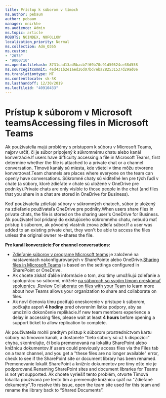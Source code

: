 ```yaml
---
title: Prístup k súborom v tímoch
ms.author: pebaum
author: pebaum
manager: mnirkhe
ms.audience: Admin
ms.topic: article
ROBOTS: NOINDEX, NOFOLLOW
localization_priority: Normal
ms.collection: Adm_O365
ms.custom:
- "2675"
- "9000710"
ms.openlocfilehash: 8731cad13ad5bacb7f69b70c91d50524ce38d558
ms.sourcegitcommit: 4ed431b2e1aed26d07bd7eba282531537d29ad0e
ms.translationtype: MT
ms.contentlocale: sk-SK
ms.lasthandoff: 12/30/2019
ms.locfileid: "40910433"
---
```

# <a name="accessing-files-in-microsoft-teams"></a><span data-ttu-id="09c3b-102">Prístup k súborom v Microsoft teams</span><span class="sxs-lookup"><span data-stu-id="09c3b-102">Accessing files in Microsoft Teams</span></span>

<span data-ttu-id="09c3b-103">Ak používatelia majú problémy s prístupom k súboru v Microsoft Teams, najprv určiť, či je súbor pripojený k súkromnému chatu alebo kanál konverzácie.</span><span class="sxs-lookup"><span data-stu-id="09c3b-103">If users have difficulty accessing a file in Microsoft Teams, first determine whether the file is attached to a private chat or a channel conversation.</span></span> <span data-ttu-id="09c3b-104">Tímové kanály sú miesta, kde všetci v tíme môžu otvorene konverzovať.</span><span class="sxs-lookup"><span data-stu-id="09c3b-104">Team channels are places where everyone on the team can openly have conversations.</span></span> <span data-ttu-id="09c3b-105">Súkromné chaty sú viditeľné len pre tých ľudí v chate (a súbory, ktoré zdieľate v chate sú uložené v OneDrive pre podniky).</span><span class="sxs-lookup"><span data-stu-id="09c3b-105">Private chats are only visible to those people in the chat (and files that you share in a chat are stored in OneDrive for Business).</span></span>

<span data-ttu-id="09c3b-106">Keď používatelia zdieľajú súbory v súkromných chatoch, súbor je uložený na zdieľanie používateľa OneDrive pre podniky.</span><span class="sxs-lookup"><span data-stu-id="09c3b-106">When users share files in private chats, the file is stored on the sharing user's OneDrive for Business.</span></span> <span data-ttu-id="09c3b-107">Ak používateľ bol pridaný do existujúceho súkromného chatu, nebudú mať prístup k súborom, ak pôvodný vlastník znova zdieľa súbor.</span><span class="sxs-lookup"><span data-stu-id="09c3b-107">If a user was added to an existing private chat, they won't be able to access the files unless the original owner re-shares the file.</span></span>    

<span data-ttu-id="09c3b-108">**Pre kanál konverzácie:**</span><span class="sxs-lookup"><span data-stu-id="09c3b-108">**For channel conversations:**</span></span>

- <span data-ttu-id="09c3b-109">[Zdieľanie súborov v programe Microsoft teams](https://docs.microsoft.com/MicrosoftTeams/sharing-files-in-teams) je založené na nastaveniach nakonfigurovaných v SharePointe alebo OneDrive.</span><span class="sxs-lookup"><span data-stu-id="09c3b-109">[Sharing files in Microsoft Teams](https://docs.microsoft.com/MicrosoftTeams/sharing-files-in-teams) is based on the settings configured in SharePoint or OneDrive.</span></span> 
- <span data-ttu-id="09c3b-110">Ak chcete získať ďalšie informácie o tom, ako tímy umožňujú zdieľanie a spoluprácu so súbormi, môžete [na súboroch so svojím tímom preskúmať spoluprácu](https://support.office.com/article/Collaborate-on-files-with-your-Team-9b200289-dbac-4823-85bd-628a5c7bb0ae) .</span><span class="sxs-lookup"><span data-stu-id="09c3b-110">Review [Collaborate on files with your Team](https://support.office.com/article/Collaborate-on-files-with-your-Team-9b200289-dbac-4823-85bd-628a5c7bb0ae) to learn more about how Teams allows your organization to share and collaborate on files.</span></span> 
- <span data-ttu-id="09c3b-111">Ak noví členovia tímu pociťujú oneskorenie v prístupe k súborom, počkajte aspoň **4 hodiny** pred otvorením lístka podpory, aby sa umožnilo dokončenie replikácie.</span><span class="sxs-lookup"><span data-stu-id="09c3b-111">If new team members experience a delay in accessing files, please wait at least **4 hours** before opening a support ticket to allow replication to complete.</span></span> 

<span data-ttu-id="09c3b-112">Ak používatelia mohli predtým prístup k súborom prostredníctvom kartu súbory na tímovom kanáli, a dostanete "tieto súbory sú už k dispozícii" chyba, skontrolujte, či bola premenovaná na lokalitu SharePoint alebo knižnicu dokumentov.</span><span class="sxs-lookup"><span data-stu-id="09c3b-112">If users could previously access files via the Files tab on a team channel, and you get a "these files are no longer available" error, check to see if the SharePoint site or document library has been renamed.</span></span> <span data-ttu-id="09c3b-113">Premenovanie lokalít SharePoint a knižníc dokumentov pre tímy ešte nie je podporované.</span><span class="sxs-lookup"><span data-stu-id="09c3b-113">Renaming SharePoint sites and document libraries for Teams is not yet supported.</span></span> <span data-ttu-id="09c3b-114">Ak chcete vyriešiť tento problém, otvorte Tímová lokalita používaná pre tento tím a premenujte knižnicu späť na "Zdieľané dokumenty".</span><span class="sxs-lookup"><span data-stu-id="09c3b-114">To resolve this issue, open the team site used for this team and rename the library back to “Shared Documents”.</span></span>